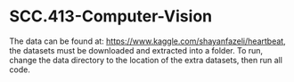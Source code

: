 # SCC.413-Computer-Vision
The data can be found at: https://www.kaggle.com/shayanfazeli/heartbeat, the datasets must be downloaded and extracted into a folder.
To run, change the data directory to the location of the extra datasets, then run all code.
